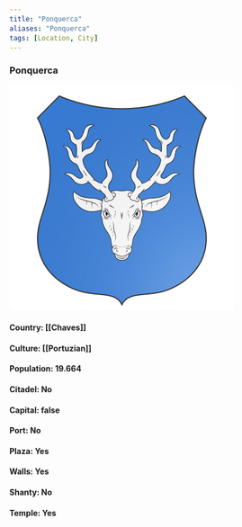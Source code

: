 ```yaml
---
title: "Ponquerca"
aliases: "Ponquerca"
tags: [Location, City]
---
```

### Ponquerca
![](attachment/ead0c5fcc79f39990bfad8453af0a748.svg)

#### Country: [[Chaves]]

#### Culture: [[Portuzian]]

#### Population: 19.664

#### Citadel: No

#### Capital: false

#### Port: No

#### Plaza: Yes

#### Walls: Yes

#### Shanty: No

#### Temple: Yes

